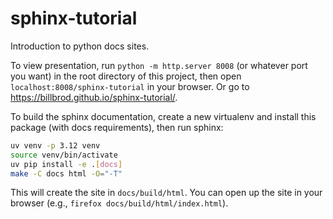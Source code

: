 # sphinx-tutorial

Introduction to python docs sites.

To view presentation, run `python -m http.server 8008` (or whatever port you want) in the root directory of this project, then open `localhost:8008/sphinx-tutorial` in your browser. Or go to https://billbrod.github.io/sphinx-tutorial/.

To build the sphinx documentation, create a new virtualenv and install this package (with docs requirements), then run sphinx:

``` sh
uv venv -p 3.12 venv
source venv/bin/activate
uv pip install -e .[docs]
make -C docs html -O="-T"
```

This will create the site in `docs/build/html`. You can open up the site in your browser (e.g., `firefox docs/build/html/index.html`).
